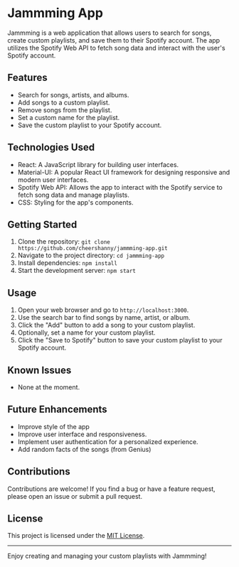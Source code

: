 # Jammming App

Jammming is a web application that allows users to search for songs, create custom playlists, and save them to their Spotify account. The app utilizes the Spotify Web API to fetch song data and interact with the user's Spotify account.

## Features

- Search for songs, artists, and albums.
- Add songs to a custom playlist.
- Remove songs from the playlist.
- Set a custom name for the playlist.
- Save the custom playlist to your Spotify account.

## Technologies Used

- React: A JavaScript library for building user interfaces.
- Material-UI: A popular React UI framework for designing responsive and modern user interfaces.
- Spotify Web API: Allows the app to interact with the Spotify service to fetch song data and manage playlists.
- CSS: Styling for the app's components.

## Getting Started

1. Clone the repository: `git clone https://github.com/cheershanny/jammming-app.git`
2. Navigate to the project directory: `cd jammming-app`
3. Install dependencies: `npm install`
4. Start the development server: `npm start`

## Usage

1. Open your web browser and go to `http://localhost:3000`.
2. Use the search bar to find songs by name, artist, or album.
3. Click the "Add" button to add a song to your custom playlist.
4. Optionally, set a name for your custom playlist.
5. Click the "Save to Spotify" button to save your custom playlist to your Spotify account.

## Known Issues

- None at the moment.

## Future Enhancements

- Improve style of the app
- Improve user interface and responsiveness.
- Implement user authentication for a personalized experience.
- Add random facts of the songs (from Genius)

## Contributions

Contributions are welcome! If you find a bug or have a feature request, please open an issue or submit a pull request.

## License

This project is licensed under the [MIT License](LICENSE).

---

Enjoy creating and managing your custom playlists with Jammming!
